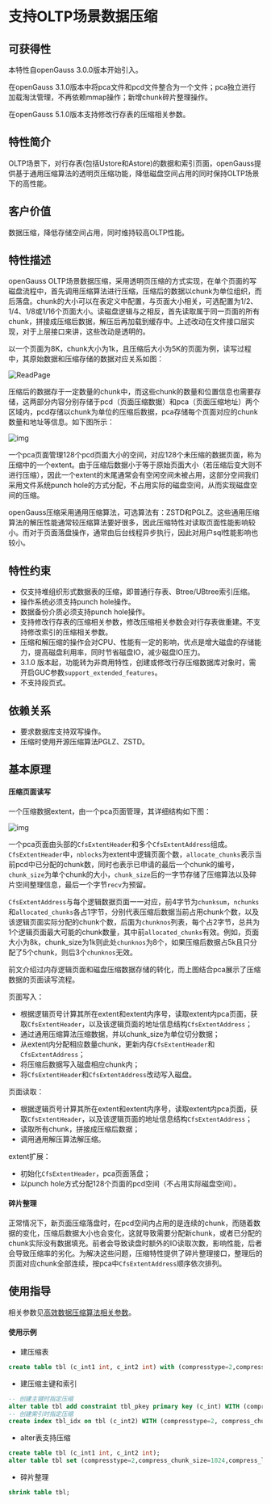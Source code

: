 # 支持OLTP场景数据压缩

## 可获得性

本特性自openGauss 3.0.0版本开始引入。

在openGauss 3.1.0版本中将pca文件和pcd文件整合为一个文件；pca独立进行加载淘汰管理，不再依赖mmap操作；新增chunk碎片整理操作。

在openGauss 5.1.0版本支持修改行存表的压缩相关参数。



## 特性简介

OLTP场景下，对行存表(包括Ustore和Astore)的数据和索引页面，openGauss提供基于通用压缩算法的透明页压缩功能，降低磁盘空间占用的同时保持OLTP场景下的高性能。



## 客户价值

数据压缩，降低存储空间占用，同时维持较高OLTP性能。



## 特性描述

openGauss OLTP场景数据压缩，采用透明页压缩的方式实现，在单个页面的写磁盘流程中，首先调用压缩算法进行压缩，压缩后的数据以chunk为单位组织，而后落盘。chunk的大小可以在表定义中配置，与页面大小相关，可选配置为1/2、1/4、1/8或1/16个页面大小。读磁盘逻辑与之相反，首先读取属于同一页面的所有chunk，拼接成压缩后数据，解压后再加载到缓存中。上述改动在文件接口层实现，对于上层接口来讲，这些改动是透明的。

以一个页面为8K，chunk大小为1k，且压缩后大小为5K的页面为例，读写过程中，其原始数据和压缩存储的数据对应关系如图：

![ReadPage](figures/Compression_read_write_page.png)

压缩后的数据存于一定数量的chunk中，而这些chunk的数量和位置信息也需要存储，这两部分内容分别存储于pcd（页面压缩数据）和pca（页面压缩地址）两个区域内，pcd存储以chunk为单位的压缩后数据，pca存储每个页面对应的chunk数量和地址等信息。如下图所示：



![img](figures/Compression_extent.png)



一个pca页面管理128个pcd页面大小的空间，对应128个未压缩的数据页面，称为压缩中的一个extent。由于压缩后数据小于等于原始页面大小（若压缩后变大则不进行压缩），因此一个extent的末尾通常会有空闲空间未被占用，这部分空间我们采用文件系统punch hole的方式分配，不占用实际的磁盘空间，从而实现磁盘空间的压缩。

openGauss压缩采用通用压缩算法，可选算法有：ZSTD和PGLZ。这些通用压缩算法的解压性能通常较压缩算法要好很多，因此压缩特性对读取页面性能影响较小。而对于页面落盘操作，通常由后台线程异步执行，因此对用户sql性能影响也较小。



## 特性约束

- 仅支持堆组织形式数据表的压缩，即普通行存表、Btree/UBtree索引压缩。
- 操作系统必须支持punch hole操作。
- 数据备份介质必须支持punch hole操作。
- 支持修改行存表的压缩相关参数，修改压缩相关参数会对行存表做重建。不支持修改索引的压缩相关参数。
- 压缩和解压缩的操作会对CPU、性能有一定的影响，优点是增大磁盘的存储能力，提高磁盘利用率，同时节省磁盘IO，减少磁盘IO压力。
- 3.1.0 版本起，功能转为非商用特性，创建或修改行存压缩数据库对象时，需开启GUC参数`support_extended_features`。
- 不支持段页式。

## 依赖关系

- 要求数据库支持双写操作。
- 压缩时使用开源压缩算法PGLZ、ZSTD。

## 基本原理

#### 压缩页面读写

一个压缩数据extent，由一个pca页面管理，其详细结构如下图：

![img](figures/Compression_pca_detail.png)

一个pca页面由头部的`CfsExtentHeader`和多个`CfsExtentAddress`组成。`CfsExtentHeader`中，`nblocks`为extent中逻辑页面个数，`allocate_chunks`表示当前pcd中已分配的chunk数，同时也表示已申请的最后一个chunk的编号，`chunk_size`为单个chunk的大小，`chunk_size`后的一字节存储了压缩算法以及碎片空间整理信息，最后一个字节`recv`为预留。

`CfsExtentAddress`与每个逻辑数据页面一一对应，前4字节为`chunksum`，`nchunks`和`allocated_chunks`各占1字节，分别代表压缩后数据当前占用chunk个数，以及该逻辑页面实际分配的chunk个数，后面为`chunknos`列表，每个占2字节，总共为1个逻辑页面最大可能的chunk数量，其中前`allocated_chunks`有效。例如，页面大小为8k，chunk_size为1k则此处`chunknos`为8个，如果压缩后数据占5k且只分配了5个chunk，则后3个`chunknos`无效。

前文介绍过内存逻辑页面和磁盘压缩数据存储的转化，而上图结合pca展示了压缩数据的页面读写流程。

页面写入：

- 根据逻辑页号计算其所在extent和extent内序号，读取extent内pca页面，获取`CfsExtentHeader`，以及该逻辑页面的地址信息结构`CfsExtentAddress`；
- 通过通用压缩算法压缩数据，并以chunk_size为单位切分数据；
- 从extent内分配相应数量chunk，更新内存`CfsExtentHeader`和`CfsExtentAddress`；
- 将压缩后数据写入磁盘相应chunk内；
- 将`CfsExtentHeader`和`CfsExtentAddress`改动写入磁盘。

页面读取：

- 根据逻辑页号计算其所在extent和extent内序号，读取extent内pca页面，获取`CfsExtentHeader`，以及该逻辑页面的地址信息结构`CfsExtentAddress`；
- 读取所有chunk，拼接成压缩后数据；
- 调用通用解压算法解压缩。

extent扩展：

- 初始化`CfsExtentHeader`，pca页面落盘；
- 以punch hole方式分配128个页面的pcd空间（不占用实际磁盘空间）。



#### 碎片整理

正常情况下，新页面压缩落盘时，在pcd空间内占用的是连续的chunk，而随着数据的变化，压缩后数据大小也会变化，这就导致需要分配新chunk，或者已分配的chunk实际没有数据填充。前者会导致读盘时额外的IO读取次数，影响性能，后者会导致压缩率的劣化。为解决这些问题，压缩特性提供了碎片整理接口，整理后的页面对应chunk全部连续，按pca中`CfsExtentAddress`顺序依次排列。



## 使用指导

相关参数见[高效数据压缩算法相关参数](../DatabaseReference/高效数据压缩算法相关参数.md)。

#### 使用示例

- 建压缩表

```sql
create table tbl (c_int1 int, c_int2 int) with (compresstype=2,compress_chunk_size=1024,compress_level=1);
```

- 建压缩主键和索引

```sql
-- 创建主键时指定压缩
alter table tbl add constraint tbl_pkey primary key (c_int) WITH (compresstype=2, compress_chunk_size=1024, compress_level=1);
-- 创建索引时指定压缩
create index tbl_idx on tbl (c_int2) WITH (compresstype=2, compress_chunk_size=1024, compress_level=1);
```

- alter表支持压缩

```sql
create table tbl (c_int1 int, c_int2 int);
alter table tbl set (compresstype=2,compress_chunk_size=1024,compress_level=1);
```

- 碎片整理

```sql
shrink table tbl;
```

